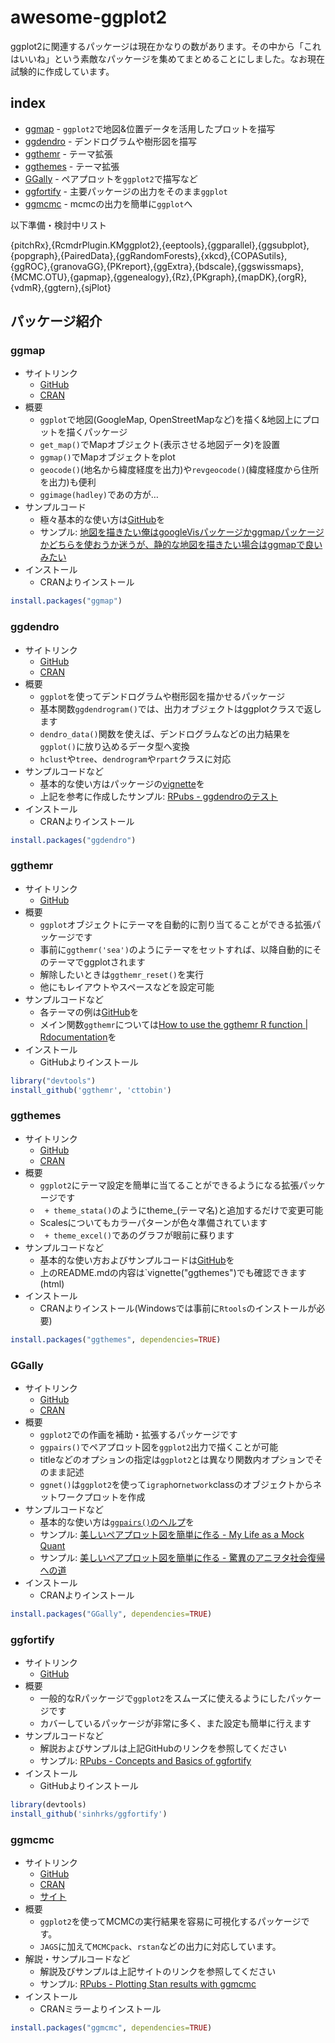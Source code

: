# awesome-ggplot2
ggplot2に関連するパッケージは現在かなりの数があります。その中から「これはいいね」という素敵なパッケージを集めてまとめることにしました。なお現在試験的に作成しています。

## index
- [ggmap](#ggmap) - `ggplot2`で地図&位置データを活用したプロットを描写
- [ggdendro](#ggdendro) - デンドログラムや樹形図を描写
- [ggthemr](#ggthemr) - テーマ拡張
- [ggthemes](#ggthemes) - テーマ拡張
- [GGally](#ggally) - ペアプロットを`ggplot2`で描写など
- [ggfortify](#ggfortify) - 主要パッケージの出力をそのまま`ggplot`
- [ggmcmc](#ggmcmc) - mcmcの出力を簡単に`ggplot`へ

以下準備・検討中リスト

{pitchRx},{RcmdrPlugin.KMggplot2},{eeptools},{ggparallel},{ggsubplot},{popgraph},{PairedData},{ggRandomForests},{xkcd},{COPASutils},{ggROC},{granovaGG},{PKreport},{ggExtra},{bdscale},{ggswissmaps},{MCMC.OTU},{gapmap},{ggenealogy},{Rz},{PKgraph},{mapDK},{orgR},{vdmR},{ggtern},{sjPlot}

## パッケージ紹介
### ggmap
- サイトリンク
  - [GitHub](https://github.com/dkahle/ggmap)
  - [CRAN](http://cran.r-project.org/web/packages/ggmap/index.html)
- 概要
  - `ggplot`で地図(GoogleMap, OpenStreetMapなど)を描く&地図上にプロットを描くパッケージ
  - `get_map()`でMapオブジェクト(表示させる地図データ)を設置
  - `ggmap()`でMapオブジェクトをplot
  - `geocode()`(地名から緯度経度を出力)や`revgeocode()`(緯度経度から住所を出力)も便利
  - `ggimage(hadley)`であの方が…
- サンプルコード
  - 極々基本的な使い方は[GitHub](https://github.com/dkahle/ggmap)を
  - サンプル: [地図を描きたい俺はgoogleVisパッケージかggmapパッケージかどちらを使おうか迷うが、静的な地図を描きたい場合はggmapで良いみたい](http://d.hatena.ne.jp/teramonagi/20140815/1408099162) 
- インストール
  - CRANよりインストール
```R
install.packages("ggmap")
```

### ggdendro
- サイトリンク
  - [GitHub](https://github.com/andrie/ggdendro)
  - [CRAN](http://cran.r-project.org/web/packages/ggdendro/index.html)
- 概要
  - `ggplot`を使ってデンドログラムや樹形図を描かせるパッケージ
  - 基本関数`ggdendrogram()`では、出力オブジェクトはggplotクラスで返します
  - `dendro_data()`関数を使えば、デンドログラムなどの出力結果を`ggplot()`に放り込めるデータ型へ変換
  - `hclust`や`tree`、`dendrogram`や`rpart`クラスに対応
- サンプルコードなど
  - 基本的な使い方はパッケージの[vignette](http://cran.r-project.org/web/packages/ggdendro/vignettes/ggdendro.html)を
  - 上記を参考に作成したサンプル: [RPubs - ggdendroのテスト](https://rpubs.com/kazutan/ggdendro_test)
- インストール
  - CRANよりインストール
```R
install.packages("ggdendro")
```
  
### ggthemr
- サイトリンク
  - [GitHub](https://github.com/cttobin/ggthemr)
- 概要
  - `ggplot`オブジェクトにテーマを自動的に割り当てることができる拡張パッケージです
  - 事前に`ggthemr('sea')`のようにテーマをセットすれば、以降自動的にそのテーマでggplotされます
  - 解除したいときは`ggthemr_reset()`を実行
  - 他にもレイアウトやスペースなどを設定可能
- サンプルコードなど
  - 各テーマの例は[GitHub](https://github.com/cttobin/ggthemr)を
  - メイン関数`ggthemr`については[How to use the ggthemr R function | Rdocumentation](http://www.rdocumentation.org/packages/ggthemr/functions/ggthemr)を
- インストール
  - GitHubよりインストール
```R
library("devtools")
install_github('ggthemr', 'cttobin')
```

### ggthemes
- サイトリンク
  - [GitHub](https://github.com/jrnold/ggthemes)
  - [CRAN](http://cran.r-project.org/web/packages/ggthemes/index.html)
- 概要
  - `ggplot2`にテーマ設定を簡単に当てることができるようになる拡張パッケージです
  - ` + theme_stata()`のようにtheme_(テーマ名)と追加するだけで変更可能
  - Scalesについてもカラーパターンが色々準備されています
  - ` + theme_excel()`であのグラフが眼前に蘇ります
- サンプルコードなど
  - 基本的な使い方およびサンプルコードは[GitHub](https://github.com/jrnold/ggthemes)を
  - 上のREADME.mdの内容は`vignette("ggthemes")でも確認できます(html)
- インストール
  - CRANよりインストール(Windowsでは事前に`Rtools`のインストールが必要)
```R
install.packages("ggthemes", dependencies=TRUE)
```

### GGally
- サイトリンク
  - [GitHub](https://github.com/ggobi/ggally)
  - [CRAN](http://cran.r-project.org/web/packages/GGally/index.html)
- 概要
  - `ggplot2`での作画を補助・拡張するパッケージです
  - `ggpairs()`でペアプロット図を`ggplot2`出力で描くことが可能
  - titleなどのオプションの指定は`ggplot2`とは異なり関数内オプションでそのまま記述
  - `ggnet()`は`ggplot2`を使って`igraph`or`network`classのオブジェクトからネットワークプロットを作成
- サンプルコードなど
  - 基本的な使い方は[`ggpairs()`のヘルプ](http://rpackages.ianhowson.com/cran/GGally/man/ggpairs.html)を
  - サンプル: [美しいペアプロット図を簡単に作る - My Life as a Mock Quant](http://d.hatena.ne.jp/teramonagi/20130412/1365767677)
  - サンプル: [美しいペアプロット図を簡単に作る - 驚異のアニヲタ社会復帰への道](http://d.hatena.ne.jp/MikuHatsune/20130412/1365774348)
- インストール
  - CRANよりインストール
```R
install.packages("GGally", dependencies=TRUE)
```

### ggfortify
- サイトリンク
  - [GitHub](https://github.com/sinhrks/ggfortify)
- 概要
  - 一般的なRパッケージで`ggplot2`をスムーズに使えるようにしたパッケージです
  - カバーしているパッケージが非常に多く、また設定も簡単に行えます
- サンプルコードなど
  - 解説およびサンプルは上記GitHubのリンクを参照してください
  - サンプル: [RPubs - Concepts and Basics of ggfortify](http://rpubs.com/sinhrks/basics)
- インストール
  - GitHubよりインストール
```R
library(devtools)
install_github('sinhrks/ggfortify')
```

### ggmcmc
- サイトリンク
  - [GitHub](https://github.com/xfim/ggmcmc)
  - [CRAN](http://cran.r-project.org/web/packages/ggmcmc/index.html)
  - [サイト](http://xavier-fim.net/packages/ggmcmc/)
- 概要
  - `ggplot2`を使ってMCMCの実行結果を容易に可視化するパッケージです。
  - `JAGS`に加えて`MCMCpack`、`rstan`などの出力に対応しています。
- 解説・サンプルコードなど
  - 解説及びサンプルは上記サイトのリンクを参照してください
  - サンプル: [RPubs - Plotting Stan results with ggmcmc](http://rpubs.com/ssong/ggmcmc_stan)
- インストール
  - CRANミラーよりインストール
```R
install.packages("ggmcmc", dependencies=TRUE)
```
